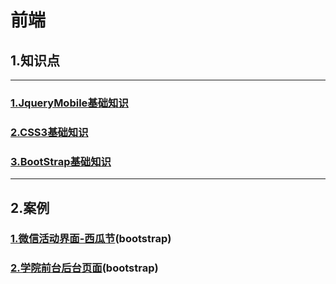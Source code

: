 # 前端  
## 1.知识点  

---

### [1.JqueryMobile基础知识](doc/jqueryBasics.md)  
### [2.CSS3基础知识](doc/CSS3.md)  
### [3.BootStrap基础知识](doc/bootstrap.md)






---
## 2.案例  

### [1.微信活动界面-西瓜节](doc/WeChat_Watermelon.md)(bootstrap)  
### [2.学院前台后台页面](doc/maizi.md)(bootstrap)  
